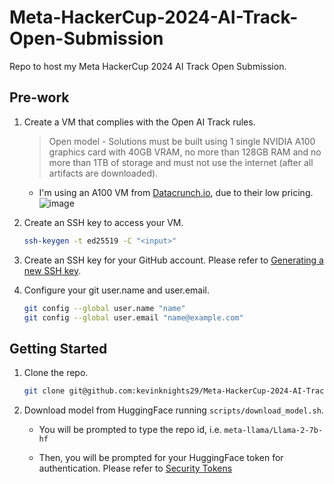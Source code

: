 # Meta-HackerCup-2024-AI-Track-Open-Submission

Repo to host my Meta HackerCup 2024 AI Track Open Submission.

## Pre-work

1. Create a VM that complies with the Open AI Track rules.

    > Open model - Solutions must be built using 1 single NVIDIA A100 graphics card with 40GB VRAM, no more than 128GB RAM and no more than 1TB of storage and must not use the internet (after all artifacts are downloaded).

    - I'm using an A100 VM from [Datacrunch.io](https://datacrunch.io/products#A100), due to their low pricing. ![image](https://github.com/user-attachments/assets/d0b06ed0-ff53-4598-a995-3d853f9546da)

2. Create an SSH key to access your VM.

    ```bash
    ssh-keygen -t ed25519 -C "<input>"
    ```

3. Create an SSH key for your GitHub account. Please refer to [Generating a new SSH key](https://docs.github.com/en/authentication/connecting-to-github-with-ssh/generating-a-new-ssh-key-and-adding-it-to-the-ssh-agent).

4. Configure your git user.name and user.email.

    ```bash
    git config --global user.name "name"
    git config --global user.email "name@example.com"
    ```

## Getting Started

1. Clone the repo.

    ```bash
    git clone git@github.com:kevinknights29/Meta-HackerCup-2024-AI-Track-Open-Submission.git
    ```

2. Download model from HuggingFace running `scripts/download_model.sh`.

    - You will be prompted to type the repo id, i.e. `meta-llama/Llama-2-7b-hf`

    - Then, you will be prompted for your HuggingFace token for authentication. Please refer to [Security Tokens](https://huggingface.co/docs/hub/en/security-tokens)
